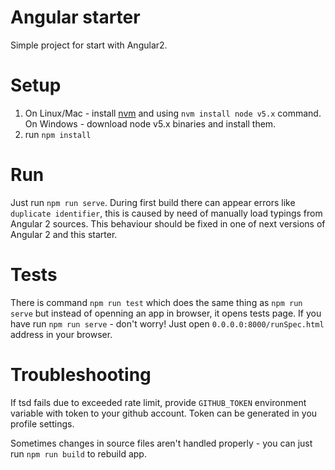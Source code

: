 # Angular starter

Simple project for start with Angular2.

# Setup

1. On Linux/Mac - install [nvm](https://github.com/creationix/nvm) and using `nvm install node v5.x` command. On Windows - download node v5.x binaries and install them.
3. run `npm install`

# Run

Just run `npm run serve`. During first build there can appear errors like `duplicate identifier`, this is caused by need of manually load typings from Angular 2 sources. This behaviour should be fixed in one of next versions of Angular 2 and this starter.

# Tests

There is command `npm run test` which does the same thing as `npm run serve` but instead of openning an app in browser, it opens tests page.
If you have run `npm run serve` - don't worry! Just open `0.0.0.0:8000/runSpec.html` address in your browser.

# Troubleshooting

If tsd fails due to exceeded rate limit, provide `GITHUB_TOKEN` environment variable with token to your github account. Token can be generated in you profile settings.

Sometimes changes in source files aren't handled properly - you can just run `npm run build` to rebuild app.
